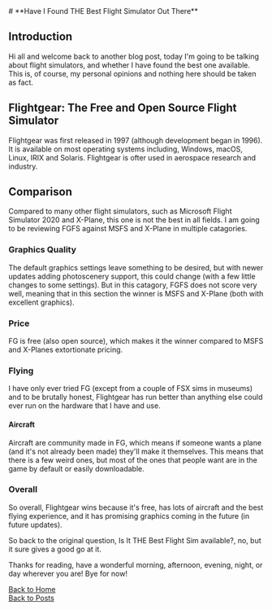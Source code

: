 <head><link rel="shortcut icon" href="assets/logo.ico"></head>
# **Have I Found THE Best Flight Simulator Out There**

## Introduction
Hi all and welcome back to another blog post, today I'm going to be talking about flight simulators, and whether I have found the best one available. This is, of course, my personal opinions and nothing here should be taken as fact.

## Flightgear: The Free and Open Source Flight Simulator
Flightgear was first released in 1997 (although development began in 1996). It is available on most operating systems including, Windows, macOS, Linux, IRIX and Solaris. Flightgear is ofter used in aerospace research and industry.

## Comparison
Compared to many other flight simulators, such as Microsoft Flight Simulator 2020 and X-Plane, this one is not the best in all fields.
I am going to be reviewing FGFS against MSFS and X-Plane in multiple catagories.


### Graphics Quality
The default graphics settings leave something to be desired, but with newer updates adding photoscenery support, this could change (with a few little changes to some settings). But in this catagory, FGFS does not score very well, meaning that in this section the winner is MSFS and X-Plane (both with excellent graphics).

### Price
FG is free (also open source), which makes it the winner compared to MSFS and X-Planes extortionate pricing.

### Flying
I have only ever tried FG (except from a couple of FSX sims in museums) and to be brutally honest, Flightgear has run better than anything else could ever run on the hardware that I have and use.

#### Aircraft
Aircraft are community made in FG, which means if someone wants a plane (and it's not already been made) they'll make it themselves. This means that there is a few weird ones, but most of the ones that people want are in the game by default or easily downloadable.

### Overall
So overall, Flightgear wins because it's free, has lots of aircraft and the best flying experience, and it has promising graphics coming in the future (in future updates).

So back to the original question, Is It THE Best Flight Sim available?, no, but it sure gives a good go at it.

Thanks for reading, have a wonderful morning, afternoon, evening, night, or day wherever you are! Bye for now!


<a href="https://linuxgamer.github.io">Back to Home</a>
<br>
<a href="https://linuxgamer.github.io/posts">Back to Posts</a>
